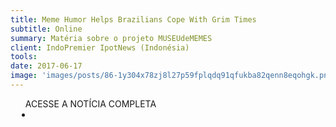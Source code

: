 ```yaml
---
title: Meme Humor Helps Brazilians Cope With Grim Times
subtitle: Online
summary: Matéria sobre o projeto MUSEUdeMEMES
client: IndoPremier IpotNews (Indonésia)
tools: 
date: 2017-06-17
image: 'images/posts/86-1y304x78zj8l27p59fplqdq91qfukba82qenn8eqohgk.png'
---
```




<div class="post__share"><ul class="share__list list-reset">ACESSE A NOTÍCIA COMPLETA<li class="share__item" style="margin-left: 10px"><a class="share__link share__facebook" style="background: #fa5657" href="https://www.ipotnews.com/index.php?jdl=Meme_humor_helps_Brazilians_cope_with_grim_times&news_id=1290039&group_news=ALLNEWS&taging_subtype=BANKING#.WWJwOxPyt60 
onclick=window.open(this.href, 'pop-up', 'left=20,top=20,width=500,height=500,toolbar=1,resizable=0'); return false;" title="Link" rel="nofollow"><i class="fa-solid fa-link"></i></a></li></ul></div>
<!-- <div class="gallery-box"><div class="gallery"><img src="/clipping/images/example-1.jpg" loading="lazy" alt="Project"><img src="/clipping/images/example-2.jpg" loading="lazy" alt="Project"></div><em>Gallery / <a href="https://www.freepik.com/" target="_blank">Freepic</a></em></div> -->